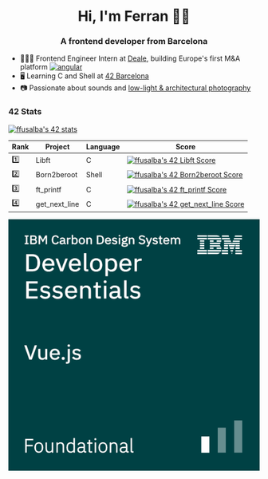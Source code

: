 <h1 align="center">Hi, I'm Ferran 🤙🏻</h1>
<h3 align="center">A frontend developer from Barcelona</h3>

- 👨🏻‍💻  Frontend Engineer Intern at [Deale](https://deale.es/), building Europe's first M&A platform <a href="https://angular.io" target="_blank" rel="noreferrer"> <img src="https://angular.io/assets/images/logos/angular/angular.svg" alt="angular" width="15" height="15"/> </a>
- 🖥  Learning C and Shell at [42 Barcelona](https://www.42barcelona.com/)
- 📷  Passionate about sounds and [low-light & architectural photography](https://unsplash.com/@frrn)

### 42 Stats
[![ffusalba's 42 stats](https://badge42.vercel.app/api/v2/cl1tdi2q3003509l767oyy9p7/stats?cursusId=21&coalitionId=205)](https://github.com/JaeSeoKim/badge42)

| Rank        | Project       | Language | Score                                                                          |
| ----------- | -----------   | -------- | ------------------------------------------------------------------------------ |
| 1️⃣          | Libft         | C        | [![ffusalba's 42 Libft Score](https://badge42.vercel.app/api/v2/cl1tdi2q3003509l767oyy9p7/project/2454190)](https://github.com/JaeSeoKim/badge42)      |
| 2️⃣          | Born2beroot   | Shell    | [![ffusalba's 42 Born2beroot Score](https://badge42.vercel.app/api/v2/cl1tdi2q3003509l767oyy9p7/project/2486653)](https://github.com/JaeSeoKim/badge42)  |
| 3️⃣          | ft_printf   | C    | [![ffusalba's 42 ft_printf Score](https://badge42.vercel.app/api/v2/cl1tdi2q3003509l767oyy9p7/project/2542509)](https://github.com/JaeSeoKim/badge42)  |
| 4️⃣          | get_next_line   | C    | [![ffusalba's 42 get_next_line Score](https://badge42.vercel.app/api/v2/cl1tdi2q3003509l767oyy9p7/project/2522834)](https://github.com/JaeSeoKim/badge42)  |

![image](./ibm-carbon-design-system-developer-essentials-vue.png)

<div data-iframe-width="150" data-iframe-height="270" data-share-badge-id="0a02eead-3e55-4e05-b433-6f63abbb323d" data-share-badge-host="https://www.credly.com"></div><script type="text/javascript" async src="//cdn.credly.com/assets/utilities/embed.js"></script>
